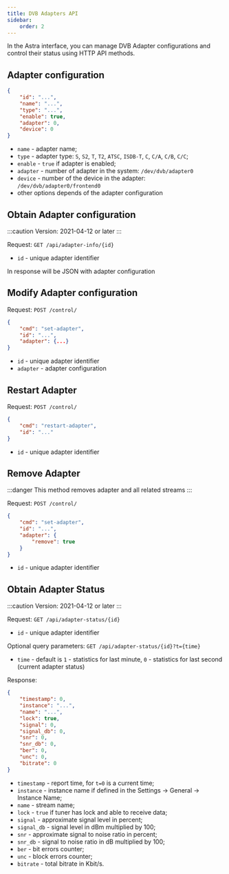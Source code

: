 ```yaml
---
title: DVB Adapters API
sidebar:
    order: 2
---
```


In the Astra interface, you can manage DVB Adapter configurations and control their status using HTTP API methods.

## Adapter configuration

```json
{
    "id": "...",
    "name": "...",
    "type": "...",
    "enable": true,
    "adapter": 0,
    "device": 0
}
```

- `name` - adapter name;
- `type` - adapter type: `S`, `S2`, `T`, `T2`, `ATSC`, `ISDB-T`, `C`, `C/A`, `C/B`, `C/C`;
- `enable` - `true` if adapter is enabled;
- `adapter` - number of adapter in the system: `/dev/dvb/adapter0`
- `device` - number of the device in the adapter: `/dev/dvb/adapter0/frontend0`
- other options depends of the adapter configuration

## Obtain Adapter configuration

:::caution
Version: 2021-04-12 or later
:::

Request: `GET /api/adapter-info/{id}`

- `id` - unique adapter identifier

In response will be JSON with adapter configuration

## Modify Adapter configuration

Request: `POST /control/`

```json
{
    "cmd": "set-adapter",
    "id": "...",
    "adapter": {...}
}
```

- `id` - unique adapter identifier
- `adapter` - adapter configuration

## Restart Adapter

Request: `POST /control/`

```json
{
    "cmd": "restart-adapter",
    "id": "..."
}
```

- `id` - unique adapter identifier

## Remove Adapter

:::danger
This method removes adapter and all related streams
:::

Request: `POST /control/`

```json
{
    "cmd": "set-adapter",
    "id": "...",
    "adapter": {
        "remove": true
    }
}
```

- `id` - unique adapter identifier

## Obtain Adapter Status

:::caution
Version: 2021-04-12 or later
:::

Request: `GET /api/adapter-status/{id}`

- `id` - unique adapter identifier

Optional query parameters: `GET /api/adapter-status/{id}?t={time}`

- `time` - default is `1` - statistics for last minute, `0` - statistics for last second (current adapter status)

Response:

```json
{
    "timestamp": 0,
    "instance": "...",
    "name": "...",
    "lock": true,
    "signal": 0,
    "signal_db": 0,
    "snr": 0,
    "snr_db": 0,
    "ber": 0,
    "unc": 0,
    "bitrate": 0
}
```

- `timestamp` - report time, for `t=0` is a current time;
- `instance` - instance name if defined in the Settings → General → Instance Name;
- `name` - stream name;
- `lock` - `true` if tuner has lock and able to receive data;
- `signal` - approximate signal level in percent;
- `signal_db` - signal level in dBm multiplied by 100;
- `snr` - approximate signal to noise ratio in percent;
- `snr_db` - signal to noise ratio in dB multiplied by 100;
- `ber` - bit errors counter;
- `unc` - block errors counter;
- `bitrate` - total bitrate in Kbit/s.
